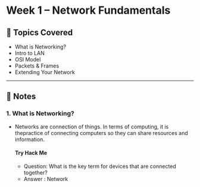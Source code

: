 # Week 1 – Network Fundamentals

## 📖 Topics Covered
- What is Networking?
- Intro to LAN
- OSI Model
- Packets & Frames
- Extending Your Network

---

## 📝 Notes

### 1. What is Networking?

- Networks are connection of things. In terms of computing, it is thepractice of connecting computers so they can share resources and information.

  #### Try Hack Me
  - Question: What is the key term for devices that are connected together?
  - Answer : Network 

